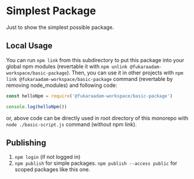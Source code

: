 # Simplest Package

Just to show the simplest possible package.

## Local Usage

You can run `npm link` from this subdirectory to put this package into your global npm modules (revertable it with `npm unlink @fukaraadam-workspace/basic-package`). Then, you can use it in other projects with `npm link @fukaraadam-workspace/basic-package` command (revertable by removing node_modules) and following code:

```js
const helloNpm = require('@fukaraadam-workspace/basic-package')

console.log(helloNpm())
```

or, above code can be directly used in root directory of this monorepo with `node ./basic-script.js` command (without npm link).

## Publishing

1. `npm login` (if not logged in)
2. `npm publish` for simple packages. `npm publish --access public` for scoped packages like this one.
